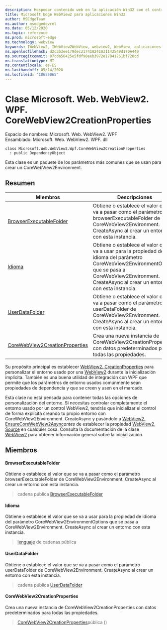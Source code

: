 ```yaml
---
description: Hospedar contenido web en la aplicación Win32 con el control Microsoft Edge WebView2
title: Microsoft Edge WebView2 para aplicaciones Win32
author: MSEdgeTeam
ms.author: msedgedevrel
ms.date: 05/12/2020
ms.topic: reference
ms.prod: microsoft-edge
ms.technology: webview
keywords: IWebView2, IWebView2WebView, webview2, WebView, aplicaciones Win32, Win32, Edge, ICoreWebView2, ICoreWebView2Controller, control de explorador, HTML Edge
ms.openlocfilehash: d2c3b3ee179dec217418241031142549d170e440
ms.sourcegitcommit: 07cda56425e5fdf90eeb3972e17041261bf720cd
ms.translationtype: MT
ms.contentlocale: es-ES
ms.lasthandoff: 05/14/2020
ms.locfileid: "10655065"
---
```

# Clase Microsoft. Web. WebView2. WPF. CoreWebView2CreationProperties 

Espacio de nombres: Microsoft. Web. WebView2. WPF \
Ensamblado: Microsoft. Web. WebView2. WPF. dll

```
class Microsoft.Web.WebView2.Wpf.CoreWebView2CreationProperties
  : public DependencyObject
```

Esta clase es un paquete de los parámetros más comunes que se usan para crear un CoreWebView2Environment.

## Resumen

 Miembros                        | Descripciones
--------------------------------|---------------------------------------------
[BrowserExecutableFolder](#browserexecutablefolder) | Obtiene o establece el valor que se va a pasar como el parámetro browserExecutableFolder de CoreWebView2Environment. CreateAsync al crear un entorno con esta instancia.
[Idioma](#language) | Obtiene o establece el valor que se va a usar para la propiedad de idioma del parámetro CoreWebView2EnvironmentOptions que se pasa a CoreWebView2Environment. CreateAsync al crear un entorno con esta instancia.
[UserDataFolder](#userdatafolder) | Obtiene o establece el valor que se va a pasar como el parámetro userDataFolder de CoreWebView2Environment. CreateAsync al crear un entorno con esta instancia.
[CoreWebView2CreationProperties](#corewebview2creationproperties) | Crea una nueva instancia de CoreWebView2CreationProperties con datos predeterminados para todas las propiedades.

Su propósito principal es establecer [WebView2. CreationProperties](microsoft-web-webview2-wpf-webview2.md) para personalizar el entorno usado por una [WebView2](microsoft-web-webview2-wpf-webview2.md) durante la inicialización implícita. También es una buena utilidad de integración con WPF que permite que los parámetros de entorno usados comúnmente sean propiedades de dependencia y que se creen y usen en el marcado.

Esta clase no está pensada para contener todas las opciones de personalización del entorno. Si necesitas controlar completamente el entorno usado por un control WebView2, tendrás que inicializar el control de forma explícita creando tu propio entorno con CoreWebView2Environment. CreateAsync y pasándolo a [WebView2. EnsureCoreWebView2Async](microsoft-web-webview2-wpf-webview2.md)*antes* de establecer la propiedad [WebView2. Source](microsoft-web-webview2-wpf-webview2.md) en cualquier cosa. Consulta la documentación de la clase [WebView2](microsoft-web-webview2-wpf-webview2.md) para obtener información general sobre la inicialización.

## Miembros

#### BrowserExecutableFolder 

Obtiene o establece el valor que se va a pasar como el parámetro browserExecutableFolder de CoreWebView2Environment. CreateAsync al crear un entorno con esta instancia.

> cadena pública [BrowserExecutableFolder](#browserexecutablefolder)

#### Idioma 

Obtiene o establece el valor que se va a usar para la propiedad de idioma del parámetro CoreWebView2EnvironmentOptions que se pasa a CoreWebView2Environment. CreateAsync al crear un entorno con esta instancia.

> [lenguaje](#language) de cadenas pública

#### UserDataFolder 

Obtiene o establece el valor que se va a pasar como el parámetro userDataFolder de CoreWebView2Environment. CreateAsync al crear un entorno con esta instancia.

> cadena pública [UserDataFolder](#userdatafolder)

#### CoreWebView2CreationProperties 

Crea una nueva instancia de CoreWebView2CreationProperties con datos predeterminados para todas las propiedades.

> [CoreWebView2CreationProperties](#corewebview2creationproperties)pública ()

